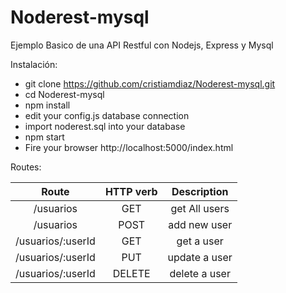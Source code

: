 # Noderest-mysql
Ejemplo Basico de una API Restful con Nodejs, Express y Mysql


Instalación:

- git clone https://github.com/cristiamdiaz/Noderest-mysql.git
- cd Noderest-mysql
- npm install
- edit your config.js database connection 
- import noderest.sql into your database
- npm start
- Fire your browser http://localhost:5000/index.html


Routes:


|        Route       | HTTP verb |        Description       |
|:------------------:|:---------:|:------------------------:|
| /usuarios          | GET       | get All users            |
| /usuarios          | POST      | add new user             |
| /usuarios/:userId  | GET       | get a user               |
| /usuarios/:userId  | PUT       | update a user            |
| /usuarios/:userId  | DELETE    | delete a user            |

